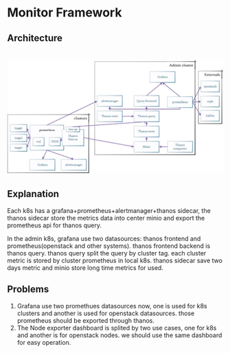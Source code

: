# Monitor Framework

## Architecture

# ![job](../img/remote-write2.jpg)

## Explanation

Each k8s has a grafana+prometheus+alertmanager+thanos sidecar, the thanos sidecar store the metrics data into center minio and export the prometheus api for thanos query.

In the admin k8s,  grafana use two datasources: thanos frontend and prometheus(openstack and other systems). thanos frontend backend is thanos query. thanos query split the query by cluster tag. each cluster metric is stored by cluster prometheus in local k8s. thanos sidecar save two days metric and minio store long time metrics for used.

## Problems

1. Grafana use two promethues datasources now, one is used for k8s clusters and another is used for openstack datasources. those prometheus should be exported through thanos.
2. The Node exporter dashboard is splited by two use cases, one for k8s and another is for openstack nodes. we should use the same dashboard for easy operation.